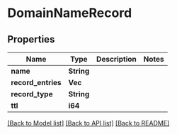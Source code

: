 # DomainNameRecord

## Properties

Name | Type | Description | Notes
------------ | ------------- | ------------- | -------------
**name** | **String** |  | 
**record_entries** | **Vec<String>** |  | 
**record_type** | **String** |  | 
**ttl** | **i64** |  | 

[[Back to Model list]](../README#documentation-for-models) [[Back to API list]](../README#documentation-for-api-endpoints) [[Back to README]](../README)


